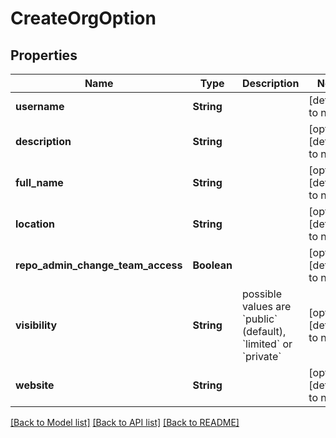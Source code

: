 # CreateOrgOption
## Properties

| Name | Type | Description | Notes |
|------------ | ------------- | ------------- | -------------|
| **username** | **String** |  | [default to null] |
| **description** | **String** |  | [optional] [default to null] |
| **full\_name** | **String** |  | [optional] [default to null] |
| **location** | **String** |  | [optional] [default to null] |
| **repo\_admin\_change\_team\_access** | **Boolean** |  | [optional] [default to null] |
| **visibility** | **String** | possible values are &#x60;public&#x60; (default), &#x60;limited&#x60; or &#x60;private&#x60; | [optional] [default to null] |
| **website** | **String** |  | [optional] [default to null] |

[[Back to Model list]](../README.md#documentation-for-models) [[Back to API list]](../README.md#documentation-for-api-endpoints) [[Back to README]](../README.md)

